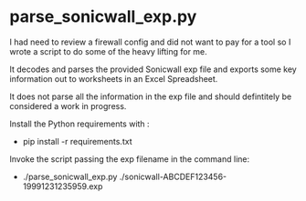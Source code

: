 # parse_sonicwall_exp.py

I had need to review a firewall config and did not want to pay for a tool so I wrote a script to do some of the heavy lifting for me. 

It decodes and parses the provided Sonicwall exp file and exports some key information out to worksheets in an Excel Spreadsheet. 

It does not parse all the information in the exp file and should defintitely be considered a work in progress. 

Install the Python requirements with :

- pip install -r requirements.txt

Invoke the script passing the exp filename in the command line:

- ./parse_sonicwall_exp.py ./sonicwall-ABCDEF123456-19991231235959.exp  